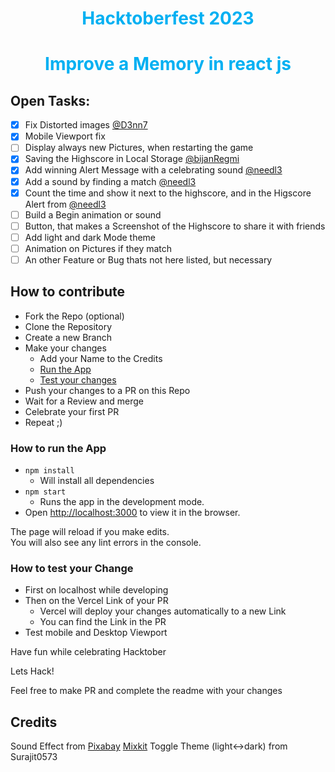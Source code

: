 <h1 style="color: #01b0f2; text-align:center">Hacktoberfest 2023</h1>

<h1 style="color: #01b0f2; text-align:center">Improve a Memory in react js</h1>

## Open Tasks:

- [x] Fix Distorted images [@D3nn7](https://github.com/D3nn7)
- [x] Mobile Viewport fix 
- [ ] Display always new Pictures, when restarting the game
- [x] Saving the Highscore in Local Storage [@bijanRegmi](https://github.com/BijanRegmi)
- [x] Add winning Alert Message with a celebrating sound [@needl3](https://github.com/needl3)
- [x] Add a sound by finding a match [@needl3](https://github.com/needl3)
- [x] Count the time and show it next to the highscore, and in the Higscore Alert from [@needl3](https://github.com/needl3)
- [ ] Build a Begin animation or sound
- [ ] Button, that makes a Screenshot of the Highscore to share it with friends
- [ ] Add light and dark Mode theme
- [ ] Animation on Pictures if they match 
- [ ] An other Feature or Bug thats not here listed, but necessary

<!-- issueTable -->

<!-- issueTable -->


## How to contribute 

- Fork the Repo (optional)
- Clone the Repository
- Create a new Branch
- Make your changes 
    - Add your Name to the Credits
    - [Run the App](#run-the-app)
    - [Test your changes](#test)
- Push your changes to a PR on this Repo
- Wait for a Review and merge
- Celebrate your first PR
- Repeat ;)

### <a name="run-the-app"></a> How to run the App
- `npm install`
    - Will install all dependencies
- `npm start` 
  - Runs the app in the development mode.
- Open [http://localhost:3000](http://localhost:3000) to view it in the browser.

The page will reload if you make edits.\
You will also see any lint errors in the console.

### <a name="test"></a> How to test your Change
- First on localhost while developing
- Then on the Vercel Link of your PR
    - Vercel will deploy your changes automatically to a new Link
    - You can find the Link in the PR
- Test mobile and Desktop Viewport

Have fun while celebrating Hacktober
 
Lets Hack!

Feel free to make PR and complete the readme with your changes

## Credits
Sound Effect from
<a href="https://pixabay.com/?utm_source=link-attribution&amp;utm_medium=referral&amp;utm_campaign=music&amp;utm_content=6826">Pixabay</a>
<a href="https://mixkit.co">Mixkit</a>
Toggle Theme (light<->dark) from
<a heef="https://github.com/Surajit0573">Surajit0573</a>